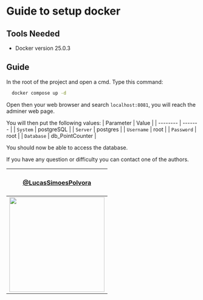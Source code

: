 # Guide to setup docker

## Tools Needed
- Docker version 25.0.3

## Guide

In the root of the project and open a cmd. Type this command: 

```cmd
  docker compose up -d
```

Open then your web browser and search `localhost:8081`, you will reach the adminer web page.

You will then put the following values:
| Parameter | Value    | 
| -------- | ------- |
| `System` | postgreSQL |
| `Server` | postgres |
| `Username` | root |
| `Password` | root |
| `Database` | db_PointCounter |

You should now be able to access the database. 

If you have any question or difficulty you can contact one of the authors.

| <h4><a href="https://github.com/LucasSimoesPolvora">@LucasSimoesPolvora</a></h4> |
| ------------- |
| <img src="https://avatars.githubusercontent.com/u/122774951?v=4" style="width: 250"/>  |
